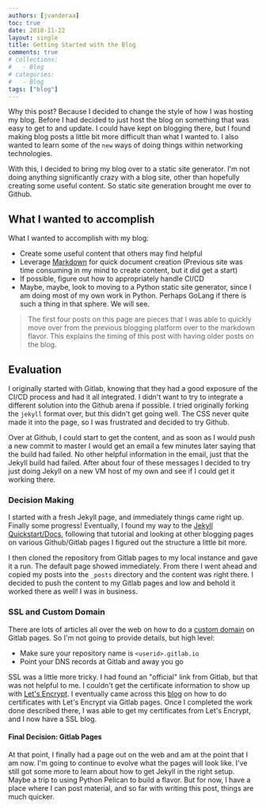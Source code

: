 ```yaml
---
authors: [jvanderaa]
toc: true
date: 2018-11-22
layout: single
title: Getting Started with the Blog
comments: true
# collections:
#   - Blog
# categories:
#   - Blog
tags: ["blog"]
---
```


Why this post? Because I decided to change the style of how I was hosting my blog. Before I had decided to just host the blog on something that was easy to get to and update. I could have kept on blogging there, but I found making blog posts a little bit more difficult than what I wanted to. I also wanted to learn some of the `new` ways of doing things within networking technologies.

With this, I decided to bring my blog over to a static site generator. I'm not doing anything significantly crazy with a blog site, other than hopefully creating some useful content. So static site generation brought me over to Github.

## What I wanted to accomplish

What I wanted to accomplish with my blog:
- Create some useful content that others may find helpful
- Leverage [Markdown](https://github.com/adam-p/markdown-here/wiki/Markdown-Cheatsheet) for quick document creation (Previous site was time consuming in my mind to create content, but it did get a start)
- If possible, figure out how to appropriately handle CI/CD
- Maybe, maybe, look to moving to a Python static site generator, since I am doing most of my own work in Python. Perhaps GoLang if there is such a thing in that sphere. We will see.

> The first four posts on this page are pieces that I was able to quickly move over from the
> previous blogging platform over to the markdown flavor. This explains the timing of this post with
> having older posts on the blog.

## Evaluation

I originally started with Gitlab, knowing that they had a good exposure of the CI/CD process and had it all integrated. I didn't want to try to integrate a different solution into the Github arena if possible. I tried originally forking the `jekyll` format over, but this didn't get going well. The CSS never quite made it into the page, so I was frustrated and decided to try Github.

Over at Github, I could start to get the content, and as soon as I would push a new commit to master I would get an email a few minutes later saying that the build had failed. No other helpful information in the email, just that the Jekyll build had failed. After about four of these messages I decided to try just doing Jekyll on a new VM host of my own and see if I could get it working there.

### Decision Making

I started with a fresh Jekyll page, and immediately things came right up. Finally some progress! Eventually, I found my way to the [Jekyll Quickstart/Docs](https://jekyllrb.com/docs/), following that tutorial and looking at other blogging pages on various Github/Gitlab pages I figured out the structure a little bit more.

I then cloned the repository from Gitlab pages to my local instance and gave it a run. The default page showed immediately. From there I went ahead and copied my posts into the `_posts` directory and the content was right there. I decided to push the content to my Gitlab pages and low and behold it worked there as well! I was in business.

### SSL and Custom Domain

There are lots of articles all over the web on how to do a [custom domain](https://docs.gitlab.com/ee/user/project/pages/getting_started_part_three.html) on Gitlab pages. So I'm not going to provide details, but high level:

- Make sure your repository name is `<userid>.gitlab.io`
- Point your DNS records at Gitlab and away you go

SSL was a little more tricky. I had found an "official" link from Gitlab, but that was not helpful to me. I couldn't get the certificate information to show up with [Let's Encrypt](https://letsencrypt.org/). I eventually came across this [blog](https://autonomic.guru/using-letsencrypt-on-gitlabs/) on how to do certificates with Let's Encrypt via Gitlab pages. Once I completed the work done described there, I was able to get my certificates from Let's Encrypt, and I now have a SSL blog.

#### Final Decision: Gitlab Pages

At that point, I finally had a page out on the web and am at the point that I am now. I'm going to continue to evolve what the pages will look like. I've still got some more to learn about how to get Jekyll in the right setup. Maybe a trip to using Python Pelican to build a flavor. But for now, I have a place where I can post material, and so far with writing this post, things are much quicker.
